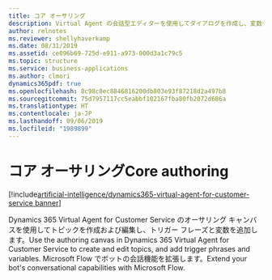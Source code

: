 ```yaml
---
title: コア オーサリング
description: Virtual Agent の会話型エディターを使用してダイアログを作成し、変数や同義語を追加することで、他のシステムに接続できる Microsoft Flow を組み込みます。
author: relnotes
ms.reviewer: shellyhaverkamp
ms.date: 08/31/2019
ms.assetid: ce096b69-725d-e911-a973-000d3a1c79c5
ms.topic: structure
ms.service: business-applications
ms.author: clmori
dynamics365pdf: true
ms.openlocfilehash: 8c98c0ec8846816200db803e93f87218d2a497b8
ms.sourcegitcommit: 75d7957117cc5eabbf102167fba80fb2072d686a
ms.translationtype: HT
ms.contentlocale: ja-JP
ms.lasthandoff: 09/06/2019
ms.locfileid: "1989899"
---
```

# <a name="core-authoring"></a><span data-ttu-id="a1dbd-103">コア オーサリング</span><span class="sxs-lookup"><span data-stu-id="a1dbd-103">Core authoring</span></span>

[!include[artificial-intelligence/dynamics365-virtual-agent-for-customer-service banner](../includes/artificial-intelligence/dynamics365-virtual-agent-for-customer-service.md)]

<!--structure start-->
<span data-ttu-id="a1dbd-104">Dynamics 365 Virtual Agent for Customer Service のオーサリング キャンバスを使用してトピックを作成および編集し、トリガー フレーズと変数を追加します。</span><span class="sxs-lookup"><span data-stu-id="a1dbd-104">Use the authoring canvas in Dynamics 365 Virtual Agent for Customer Service to create and edit topics, and add trigger phrases and variables.</span></span> <span data-ttu-id="a1dbd-105">Microsoft Flow でボットの会話機能を拡張します。</span><span class="sxs-lookup"><span data-stu-id="a1dbd-105">Extend your bot's conversational capabilities with Microsoft Flow.</span></span>
<!--structure end-->



